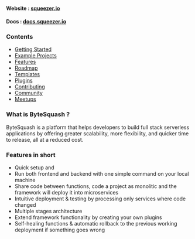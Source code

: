 #### Website : [squeezer.io](https://bytesquash.com)
#### Docs : [docs.squeezer.io](https://docs.bytesquash.com/)

### Contents

* [Getting Started](#getting-started)
* [Example Projects](#example-projects)
* [Features](#features)
* [Roadmap](#roadmap)
* [Templates](#templates)
* [Plugins](#plugins)
* [Contributing](#contributing)
* [Community](#community)
* [Meetups](#meetups)

### What is ByteSquash ?

ByteSquash is a platform that helps developers to build full stack serverless applications by offering greater scalability, more flexibility, and quicker time to release, all at a reduced cost.

### <a name="features"></a>Features in short

- Quick setup and 
- Run both frontend and backend with one simple command on your local machine
- Share code between functions, code a project as monolitic and the framework will deploy it into microservices 
- Intuitive deployment & testing by processing only services where code changed
- Multiple stages architecture
- Extend framework functionality by creating your own plugins
- Self-healing functions & automatic rollback to the previous working deployment if something goes wrong